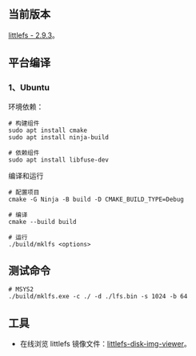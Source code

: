 ## 当前版本

[littlefs - 2.9.3](https://github.com/littlefs-project/littlefs/releases/tag/v2.9.3)。

## 平台编译

### 1、Ubuntu

环境依赖：

```shell
# 构建组件
sudo apt install cmake
sudo apt install ninja-build

# 依赖组件
sudo apt install libfuse-dev
```

编译和运行

```shell
# 配置项目
cmake -G Ninja -B build -D CMAKE_BUILD_TYPE=Debug

# 编译
cmake --build build

# 运行
./build/mklfs <options>
```

## 测试命令

```shell
# MSYS2
./build/mklfs.exe -c ./ -d ./lfs.bin -s 1024 -b 64
```

## 工具

- 在线浏览 littlefs 镜像文件：[littlefs-disk-img-viewer](https://tniessen.github.io/littlefs-disk-img-viewer/)。
